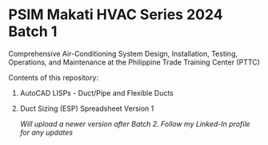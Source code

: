 # PSIM Makati HVAC Series 2024 Batch 1 

Comprehensive Air-Conditioning System Design, Installation, Testing, Operations, and Maintenance at the Philippine Trade Training Center (PTTC)

Contents of this repository:
1. AutoCAD LISPs - Duct/Pipe and Flexible Ducts
2. Duct Sizing (ESP) Spreadsheet Version 1
   
   *Will upload a newer version after Batch 2. Follow my Linked-In profile for any updates* 
